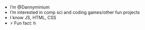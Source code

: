 - I’m @Dannyminium
- I’m interested in comp sci and coding games/other fun projects
- I know JS, HTML, CSS
- ⚡ Fun fact: h

<!---
Dannyminium/Dannyminium is a ✨ special ✨ repository because its `README.md` (this file) appears on your GitHub profile.
You can click the Preview link to take a look at your changes.
--->
